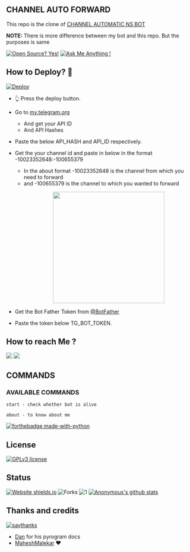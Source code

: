 ## CHANNEL AUTO FORWARD
This repo is the clone of [CHANNEL AUTOMATIC NS BOT](https://telegram.dog/Autoforward_Nsbot)

**NOTE:** There is more difference between my bot and this repo. But the purposes is same


[![Open Source? Yes!](https://badgen.net/badge/Open%20Source%20%3F/Yes%21/blue?icon=github)](https://github.com/Ns-AnoNymouS/TG-CONVERT-BOT/tree/main)
[![Ask Me Anything !](https://img.shields.io/badge/Ask%20me-anything-1abc9c.svg)](https://telegram.dog/Ns_AnoNymouS)

## How to Deploy? 🤔
[![Deploy](https://www.herokucdn.com/deploy/button.svg)](https://heroku.com/deploy?template=https://github.com/mrjackkoe/autoforwardbot)
- 👆 Press the deploy button.

- Go to  [my.telegram.org](https://my.telegram.org/)
     - And get your API ID
     - And API Hashes

- Paste the below API_HASH and API_ID respectively.

- Get the your channel id and paste in below in the format -10023352648:-100655379
     - In the about format -10023352648 is the channel from which you need to forward 
     - and -100655379 is the channel to which you wanted to forward 
[<p align="center"><img src="https://telegra.ph/file/2130bae31fa168ae57224.jpg" width="300">](https://telegram.dog/Ns_bot_updates)

- Get the Bot Father Token from [@BotFather](https://telegram.dog/botfather)

- Paste the token below TG_BOT_TOKEN.




## How to reach Me ?
<a href="https://telegram.dog/Ns_bot_updates"><img src="https://img.shields.io/badge/Join-Telegram%20Channel-red.svg?logo=Telegram"></a>
<a href="https://telegram.dog/Ns_Bot_supporters"><img src="https://img.shields.io/badge/Join-Telegram%20Group-blue.svg?logo=telegram"></a>

## COMMANDS
### AVAILABLE COMMANDS 
```
start - check whether bot is alive 

about - to know about me
```

[![forthebadge made-with-python](http://ForTheBadge.com/images/badges/made-with-python.svg)](https://www.python.org/)

## License
[![GPLv3 license](https://img.shields.io/badge/License-GPLv3-blue.svg)](https://github.com/Ns-AnoNymouS/TG-CONVERT-BOT/blob/main/LICENSE)

## Status
[![Website shields.io](https://img.shields.io/website-up-down-green-red/http/shields.io.svg)](https://github.com/Ns-AnoNymouS/TG-CONVERT-BOT/tree/main)
![Forks](https://img.shields.io/github/forks/Ns-AnoNymouS/TG-CONVERT-BOT)
![1](https://github-readme-stats.vercel.app/api/top-langs/?username=Ns-AnoNymouS&theme=blue-green)
[![Anonymous's github stats](https://github-readme-stats.vercel.app/api?username=Ns-AnoNymouS&theme=blue-green)](https://github.com/anuraghazra/github-readme-stats)


## Thanks and credits
[![saythanks](https://img.shields.io/badge/say-thanks-ff69b4.svg)](https://saythanks.io/to/kennethreitz)
- [Dan](https://telegram.dog/haskell) for his pyrogram docs
- [MaheshMalekar](https://telegram.dog/MaheshMalekar) ❤
